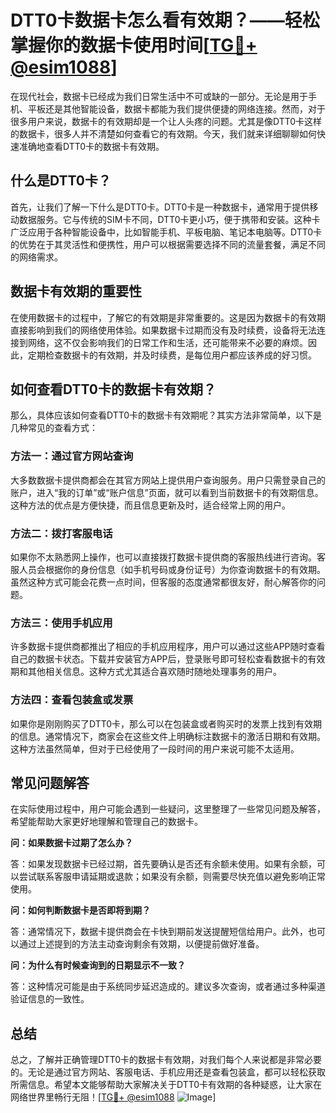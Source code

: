 # DTT0卡数据卡怎么看有效期？——轻松掌握你的数据卡使用时间[[TG💪+ @esim1088](https://t.me/s/esim1088)]

在现代社会，数据卡已经成为我们日常生活中不可或缺的一部分。无论是用于手机、平板还是其他智能设备，数据卡都能为我们提供便捷的网络连接。然而，对于很多用户来说，数据卡的有效期却是一个让人头疼的问题。尤其是像DTT0卡这样的数据卡，很多人并不清楚如何查看它的有效期。今天，我们就来详细聊聊如何快速准确地查看DTT0卡的数据卡有效期。

## 什么是DTT0卡？

首先，让我们了解一下什么是DTT0卡。DTT0卡是一种数据卡，通常用于提供移动数据服务。它与传统的SIM卡不同，DTT0卡更小巧，便于携带和安装。这种卡广泛应用于各种智能设备中，比如智能手机、平板电脑、笔记本电脑等。DTT0卡的优势在于其灵活性和便携性，用户可以根据需要选择不同的流量套餐，满足不同的网络需求。

## 数据卡有效期的重要性

在使用数据卡的过程中，了解它的有效期是非常重要的。这是因为数据卡的有效期直接影响到我们的网络使用体验。如果数据卡过期而没有及时续费，设备将无法连接到网络，这不仅会影响我们的日常工作和生活，还可能带来不必要的麻烦。因此，定期检查数据卡的有效期，并及时续费，是每位用户都应该养成的好习惯。

## 如何查看DTT0卡的数据卡有效期？

那么，具体应该如何查看DTT0卡的数据卡有效期呢？其实方法非常简单，以下是几种常见的查看方式：

### 方法一：通过官方网站查询

大多数数据卡提供商都会在其官方网站上提供用户查询服务。用户只需登录自己的账户，进入“我的订单”或“账户信息”页面，就可以看到当前数据卡的有效期信息。这种方法的优点是方便快捷，而且信息更新及时，适合经常上网的用户。

### 方法二：拨打客服电话

如果你不太熟悉网上操作，也可以直接拨打数据卡提供商的客服热线进行咨询。客服人员会根据你的身份信息（如手机号码或身份证号）为你查询数据卡的有效期。虽然这种方式可能会花费一点时间，但客服的态度通常都很友好，耐心解答你的问题。

### 方法三：使用手机应用

许多数据卡提供商都推出了相应的手机应用程序，用户可以通过这些APP随时查看自己的数据卡状态。下载并安装官方APP后，登录账号即可轻松查看数据卡的有效期和其他相关信息。这种方式尤其适合喜欢随时随地处理事务的用户。

### 方法四：查看包装盒或发票

如果你是刚刚购买了DTT0卡，那么可以在包装盒或者购买时的发票上找到有效期的信息。通常情况下，商家会在这些文件上明确标注数据卡的激活日期和有效期。这种方法虽然简单，但对于已经使用了一段时间的用户来说可能不太适用。

## 常见问题解答

在实际使用过程中，用户可能会遇到一些疑问，这里整理了一些常见问题及解答，希望能帮助大家更好地理解和管理自己的数据卡。

**问：如果数据卡过期了怎么办？**

答：如果发现数据卡已经过期，首先要确认是否还有余额未使用。如果有余额，可以尝试联系客服申请延期或退款；如果没有余额，则需要尽快充值以避免影响正常使用。

**问：如何判断数据卡是否即将到期？**

答：通常情况下，数据卡提供商会在卡快到期前发送提醒短信给用户。此外，也可以通过上述提到的方法主动查询剩余有效期，以便提前做好准备。

**问：为什么有时候查询到的日期显示不一致？**

答：这种情况可能是由于系统同步延迟造成的。建议多次查询，或者通过多种渠道验证信息的一致性。

## 总结

总之，了解并正确管理DTT0卡的数据卡有效期，对我们每个人来说都是非常必要的。无论是通过官方网站、客服电话、手机应用还是查看包装盒，都可以轻松获取所需信息。希望本文能够帮助大家解决关于DTT0卡有效期的各种疑惑，让大家在网络世界里畅行无阻！[[TG💪+ @esim1088](https://t.me/s/esim1088) ![Image](https://i.postimg.cc/4NQfJmqS/Snipaste-2025-05-13-00-14-12.png)]